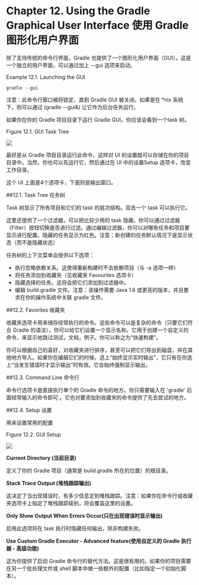 Chapter 12. Using the Gradle Graphical User Interface 使用 Gradle 图形化用户界面
===================

除了支持传统的命令行界面，Gradle 也提供了一个图形化用户界面（GUI）。这是一个独立的用户界面，可以通过加上 --gui 选项来启动。

Example 12.1. Launching the GUI

	gradle --gui

注意：此命令行窗口被将锁定，直到 Gradle GUI 被关闭。如果是在 *nix 系统下，则可以通过 (gradle --gui&) 让它作为后台任务运行。

如果你在你的 Gradle 项目目录下运行 Gradle GUI，你应该会看到一个task 树。

Figure 12.1. GUI Task Tree

![](http://99btgc01.info/uploads/2014/12/guiTaskTree.png)

最好是从 Gradle 项目目录运行此命令，这样对 UI 的设置就可以存储在你的项目目录中。当然，你也可以先运行它，然后通过在 UI 中的设置Setup 选项卡，改变工作目录。

这个 UI 上面是4个选项卡，下面则是输出窗口。

##12.1. Task Tree 任务树

Task 树显示了所有项目和它们的 task 的层次结构。双击一个 task 可以执行它。

这里还提供了一个过滤器，可以把比较少用的 task 隐藏。你可以通过过滤器（Filter）按钮切换是否进行过滤。通过编辑过滤器，你可以对哪些任务和项目要显示进行配置。隐藏的任务显示为红色。注意：新创建的任务默认情况下是显示状态（而不是隐藏状态）

任务树的上下文菜单会提供以下选项：

* 执行忽略依赖关系。这使得重新构建时不去依赖项目（与 -a 选项一样）
* 将任务添加到收藏夹（见收藏夹 Favourites 选项卡）
* 隐藏选择的任务。这将会把它们添加到过滤器中。
* 编辑 build.gradle 文件。注意：该操作需要 Java 1.6 或更高的版本，并且要求在你的操作系统中关联 gradle 文件。

##12.2. Favorites 收藏夹

收藏夹选项卡用来储存经常执行的命令。这些命令可以是复杂的命令（只要它们符合 Gradle 的语法），你可以给它们设置一个显示名称。它用于创建一个自定义的命令，来显示地跳过测试，文档，例子。你可以称之为“快速构建”。

你可以根据自己的喜好，对收藏夹进行排序，甚至可以把它们导出到磁盘，并在其他地方导入。如果你在编辑它们的时候，选上“始终显示实时输出”，它只有在你选上“当发生错误时才显示输出”时有效。它会始终强制显示输出。

##12.3. Command Line 命令行

命令行选项卡是直接执行单个的 Gradle 命令的地方。你只需要输入在 'gradle' 后面经常输入的命令即可 。它也对要添加到收藏夹的命令提供了先去尝试的地方。

##12.4. Setup 设置

用来设置常用的配置

Figure 12.2. GUI Setup

![](http://99btgc01.info/uploads/2014/12/guiSetup.png)

**Current Directory (当前目录)**

定义了你的 Gradle 项目（通常是 build.gradle 所在的位置）的根目录。

**Stack Trace Output (堆栈跟踪输出)**

这决定了当出现错误时，有多少信息定到堆栈跟踪。注意：如果你在命令行或收藏夹选项卡上指定了堆栈跟踪级别，将会覆盖这里的设置。

**Only Show Output When Errors Occur(只在出现错误时显示输出)**

启用此选项将在 task 执行时隐藏任何输出，除非构建失败。

**Use Custom Gradle Executor - Advanced feature(使用自定义的 Gradle 执行器 - 高级功能)**

这为你提供了启动 Gradle 命令行的替代方法。这是很有用的。如果你的项目需要在另一个批处理文件或 shell 脚本中做一些额外的配置（比如指定一个初始化脚本）。